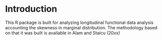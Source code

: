 # Introduction

This R package is built for analyzing longitudinal functional data analysis accounting the skewness in marginal distribution. The methodology based on that it was built is available in Alam and Staicu (20xx)
